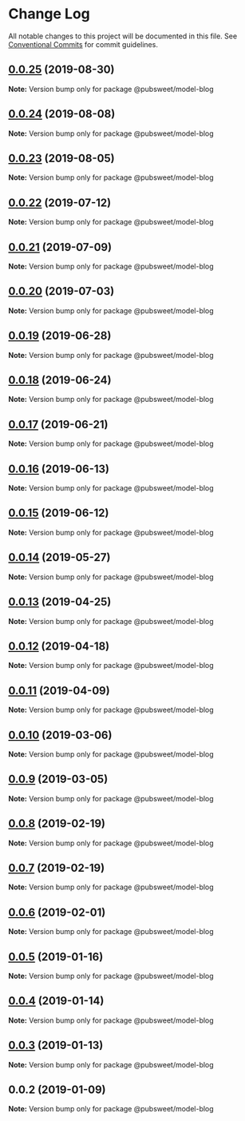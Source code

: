 # Change Log

All notable changes to this project will be documented in this file.
See [Conventional Commits](https://conventionalcommits.org) for commit guidelines.

## [0.0.25](https://gitlab.coko.foundation/pubsweet/pubsweet/compare/@pubsweet/model-blog@0.0.24...@pubsweet/model-blog@0.0.25) (2019-08-30)

**Note:** Version bump only for package @pubsweet/model-blog





## [0.0.24](https://gitlab.coko.foundation/pubsweet/pubsweet/compare/@pubsweet/model-blog@0.0.23...@pubsweet/model-blog@0.0.24) (2019-08-08)

**Note:** Version bump only for package @pubsweet/model-blog





## [0.0.23](https://gitlab.coko.foundation/pubsweet/pubsweet/compare/@pubsweet/model-blog@0.0.22...@pubsweet/model-blog@0.0.23) (2019-08-05)

**Note:** Version bump only for package @pubsweet/model-blog





## [0.0.22](https://gitlab.coko.foundation/pubsweet/pubsweet/compare/@pubsweet/model-blog@0.0.21...@pubsweet/model-blog@0.0.22) (2019-07-12)

**Note:** Version bump only for package @pubsweet/model-blog





## [0.0.21](https://gitlab.coko.foundation/pubsweet/pubsweet/compare/@pubsweet/model-blog@0.0.20...@pubsweet/model-blog@0.0.21) (2019-07-09)

**Note:** Version bump only for package @pubsweet/model-blog





## [0.0.20](https://gitlab.coko.foundation/pubsweet/pubsweet/compare/@pubsweet/model-blog@0.0.19...@pubsweet/model-blog@0.0.20) (2019-07-03)

**Note:** Version bump only for package @pubsweet/model-blog





## [0.0.19](https://gitlab.coko.foundation/pubsweet/pubsweet/compare/@pubsweet/model-blog@0.0.18...@pubsweet/model-blog@0.0.19) (2019-06-28)

**Note:** Version bump only for package @pubsweet/model-blog





## [0.0.18](https://gitlab.coko.foundation/pubsweet/pubsweet/compare/@pubsweet/model-blog@0.0.17...@pubsweet/model-blog@0.0.18) (2019-06-24)

**Note:** Version bump only for package @pubsweet/model-blog





## [0.0.17](https://gitlab.coko.foundation/pubsweet/pubsweet/compare/@pubsweet/model-blog@0.0.16...@pubsweet/model-blog@0.0.17) (2019-06-21)

**Note:** Version bump only for package @pubsweet/model-blog





## [0.0.16](https://gitlab.coko.foundation/pubsweet/pubsweet/compare/@pubsweet/model-blog@0.0.15...@pubsweet/model-blog@0.0.16) (2019-06-13)

**Note:** Version bump only for package @pubsweet/model-blog





## [0.0.15](https://gitlab.coko.foundation/pubsweet/pubsweet/compare/@pubsweet/model-blog@0.0.14...@pubsweet/model-blog@0.0.15) (2019-06-12)

**Note:** Version bump only for package @pubsweet/model-blog





## [0.0.14](https://gitlab.coko.foundation/pubsweet/pubsweet/compare/@pubsweet/model-blog@0.0.13...@pubsweet/model-blog@0.0.14) (2019-05-27)

**Note:** Version bump only for package @pubsweet/model-blog





## [0.0.13](https://gitlab.coko.foundation/pubsweet/pubsweet/compare/@pubsweet/model-blog@0.0.12...@pubsweet/model-blog@0.0.13) (2019-04-25)

**Note:** Version bump only for package @pubsweet/model-blog





## [0.0.12](https://gitlab.coko.foundation/pubsweet/pubsweet/compare/@pubsweet/model-blog@0.0.11...@pubsweet/model-blog@0.0.12) (2019-04-18)

**Note:** Version bump only for package @pubsweet/model-blog





## [0.0.11](https://gitlab.coko.foundation/pubsweet/pubsweet/compare/@pubsweet/model-blog@0.0.10...@pubsweet/model-blog@0.0.11) (2019-04-09)

**Note:** Version bump only for package @pubsweet/model-blog





## [0.0.10](https://gitlab.coko.foundation/pubsweet/pubsweet/compare/@pubsweet/model-blog@0.0.9...@pubsweet/model-blog@0.0.10) (2019-03-06)

**Note:** Version bump only for package @pubsweet/model-blog





## [0.0.9](https://gitlab.coko.foundation/pubsweet/pubsweet/compare/@pubsweet/model-blog@0.0.8...@pubsweet/model-blog@0.0.9) (2019-03-05)

**Note:** Version bump only for package @pubsweet/model-blog





## [0.0.8](https://gitlab.coko.foundation/pubsweet/pubsweet/compare/@pubsweet/model-blog@0.0.7...@pubsweet/model-blog@0.0.8) (2019-02-19)

**Note:** Version bump only for package @pubsweet/model-blog





## [0.0.7](https://gitlab.coko.foundation/pubsweet/pubsweet/compare/@pubsweet/model-blog@0.0.6...@pubsweet/model-blog@0.0.7) (2019-02-19)

**Note:** Version bump only for package @pubsweet/model-blog





## [0.0.6](https://gitlab.coko.foundation/pubsweet/pubsweet/compare/@pubsweet/model-blog@0.0.5...@pubsweet/model-blog@0.0.6) (2019-02-01)

**Note:** Version bump only for package @pubsweet/model-blog





## [0.0.5](https://gitlab.coko.foundation/pubsweet/pubsweet/compare/@pubsweet/model-blog@0.0.4...@pubsweet/model-blog@0.0.5) (2019-01-16)

**Note:** Version bump only for package @pubsweet/model-blog





## [0.0.4](https://gitlab.coko.foundation/pubsweet/pubsweet/compare/@pubsweet/model-blog@0.0.3...@pubsweet/model-blog@0.0.4) (2019-01-14)

**Note:** Version bump only for package @pubsweet/model-blog





## [0.0.3](https://gitlab.coko.foundation/pubsweet/pubsweet/compare/@pubsweet/model-blog@0.0.2...@pubsweet/model-blog@0.0.3) (2019-01-13)

**Note:** Version bump only for package @pubsweet/model-blog





## 0.0.2 (2019-01-09)

**Note:** Version bump only for package @pubsweet/model-blog
